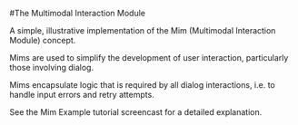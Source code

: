 #The Multimodal Interaction Module

A simple, illustrative implementation of the Mim (Multimodal Interaction Module) concept.

Mims are used to simplify the development of user interaction, particularly those involving dialog.

Mims encapsulate logic that is required by all dialog interactions, i.e. to handle input errors and retry attempts.

See the Mim Example tutorial screencast for a detailed explanation.
